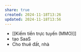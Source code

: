 ```yaml
---
share: true
created: 2024-11-18T13:26
updated: 2024-11-18T13:56
---
```

- [[Kiếm tiền trực tuyến (MMO)]]
- tạo SaaS
- Cho thuê đất, nhà